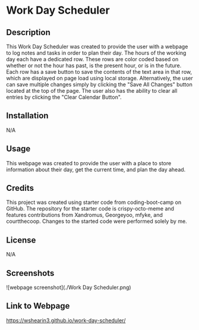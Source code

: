 # Work Day Scheduler

## Description

This Work Day Scheduler was created to provide the user with a webpage to log notes and tasks in order to plan their day. The hours of the working day each have a dedicated row. These rows are color coded based on whether or not the hour has past, is the present hour, or is in the future. Each row has a save button to save the contents of the text area in that row, which are displayed on page load using local storage. Alternatively, the user can save multiple changes simply by clicking the "Save All Changes" button located at the top of the page. The user also has the ability to clear all entries by clicking the "Clear Calendar Button".

## Installation

N/A

## Usage

This webpage was created to provide the user with a place to store information about their day, get the current time, and plan the day ahead.

## Credits

This project was created using starter code from coding-boot-camp on GitHub. The repository for the starter code is crispy-octo-meme and features contributions from Xandromus, Georgeyoo, mfyke, and courtthecoop. Changes to the started code were performed solely by me.

## License

N/A

## Screenshots

![webpage screenshot](./Work Day Scheduler.png)

## Link to Webpage

https://wshearin3.github.io/work-day-scheduler/